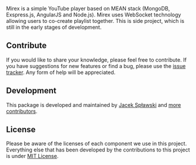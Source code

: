 Mirex is a simple YouTube player based on MEAN stack (MongoDB, Exspress.js, AngularJS and Node.js). Mirex uses WebSocket technology allowing users to co-create playlist together. This is side project, which is still in the early stages of development.

## Contribute

If you would like to share your knowledge, please feel free to contribute. If you have suggestions for new features or find a bug, please use the [issue tracker](https://github.com/zacol/mirexplayer/issues). Any form of help will be appreciated.

## Development

This package is developed and maintained by
[Jacek Spławski](https://github.com/zacol) and [more contributors](https://github.com/zacol/mirexplayer/graphs/contributors).

## License

Please be aware of the licenses of each component we use in this project. Everything else that has been developed by the contributions to this project is
under [MIT License](LICENSE.md).
